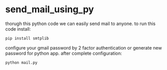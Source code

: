 # send_mail_using_py
thorugh this python code we can easily send mail to anyone.
to run this code install:
  
    pip install smtplib
configure your gmail password by 2 factor authentication or generate new password for python app.
after complete configuration:

    python mail.py
